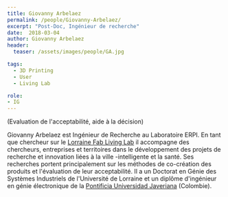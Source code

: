 ```yaml
---
title: Giovanny Arbelaez
permalink: /people/Giovanny-Arbelaez/
excerpt: "Post-Doc, Ingénieur de recherche"
date:  2018-03-04
author: Giovanny Arbelaez
header:
  teaser: /assets/images/people/GA.jpg

tags:
  - 3D Printing
  - User
  - Living Lab

role:
- IG
---
```


(Evaluation de l'acceptabilité, aide à la décision)

Giovanny Arbelaez est Ingénieur de Recherche au Laboratoire ERPI. En tant que chercheur sur le [Lorraine Fab Living Lab](http://lf2l.fr) il accompagne des chercheurs, entreprises et territoires dans le développement des projets de recherche et innovation liées à la ville -intelligente et la santé. Ses recherches portent principalement sur les méthodes de co-création des produits et l'évaluation de leur acceptabilité. Il a un Doctorat en Génie des Systèmes Industriels de l'Université de Lorraine et un diplôme d'ingénieur en génie électronique de la [Pontificia Universidad Javeriana](https://www.javerianacali.edu.co) (Colombie).  